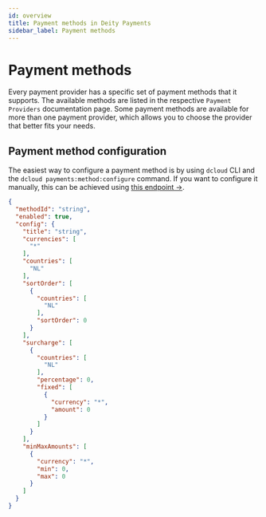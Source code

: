 ```yaml
---
id: overview
title: Payment methods in Deity Payments
sidebar_label: Payment methods
---
```


# Payment methods

Every payment provider has a specific set of payment methods that it supports. The available methods are listed in the respective `Payment Providers` documentation page. Some payment methods are available for more than one payment provider, which allows you to choose the provider that better fits your needs.


## Payment method configuration

The easiest way to configure a payment method is by using `dcloud` CLI and the `dcloud payments:method:configure` command. If you want to configure it manually, this can be achieved using [this endpoint →](https://dpsg.deity.cloud/#/Payment%20Method/EnvironmentPaymentMethodController_add).


```json
{
  "methodId": "string",
  "enabled": true,
  "config": {
    "title": "string",
    "currencies": [
      "*"
    ],
    "countries": [
      "NL"
    ],
    "sortOrder": [
      {
        "countries": [
          "NL"
        ],
        "sortOrder": 0
      }
    ],
    "surcharge": [
      {
        "countries": [
          "NL"
        ],
        "percentage": 0,
        "fixed": [
          {
            "currency": "*",
            "amount": 0
          }
        ]
      }
    ],
    "minMaxAmounts": [
      {
        "currency": "*",
        "min": 0,
        "max": 0
      }
    ]
  }
}